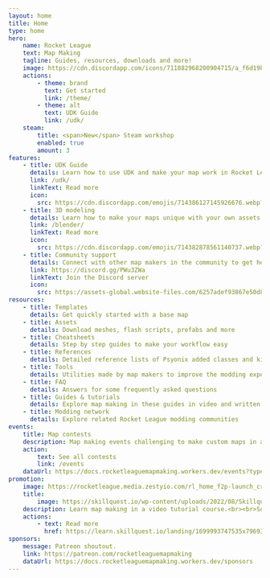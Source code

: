 ```yaml
---
layout: home
title: Home
type: home
hero:
    name: Rocket League
    text: Map Making
    tagline: Guides, resources, downloads and more!
    image: https://cdn.discordapp.com/icons/711882968200904715/a_f6d19be947ea81e1eb801e879557440d.gif?size=2048&quality=lossless
    actions:
        - theme: brand
          text: Get started
          link: /theme/
        - theme: alt
          text: UDK Guide
          link: /udk/
    steam:
        title: <span>New</span> Steam workshop
        enabled: true
        amount: 3
features:
    - title: UDK Guide
      details: Learn how to use UDK and make your map work in Rocket League
      link: /udk/
      linkText: Read more
      icon: 
        src: https://cdn.discordapp.com/emojis/714386127145926676.webp?size=64&quality=lossless
    - title: 3D modeling
      details: Learn how to make your maps unique with your own assets or import meshes from Blender into UDK
      link: /blender/
      linkText: Read more
      icon:
        src: https://cdn.discordapp.com/emojis/714382878561140737.webp?size=64&quality=lossless
    - title: Community support
      details: Connect with other map makers in the community to get help or help others with making custom maps
      link: https://discord.gg/PWu3ZWa
      linkText: Join the Discord server
      icon:
        src: https://assets-global.website-files.com/6257adef93867e50d84d30e2/653714c174fc6c8bbea73caf_636e0a69f118df70ad7828d4_icon_clyde_blurple_RGB.svg
resources:
    - title: Templates
      details: Get quickly started with a base map
    - title: Assets
      details: Download meshes, flash scripts, prefabs and more
    - title: Cheatsheets
      details: Step by step guides to make your workflow easy
    - title: References
      details: Detailed reference lists of Psyonix added classes and kismet nodes
    - title: Tools
      details: Utilities made by map makers to improve the modding experience
    - title: FAQ
      details: Answers for some frequently asked questions
    - title: Guides & tutorials
      details: Explore map making in these guides in video and written form
    - title: Modding network
      details: Explore related Rocket League modding communities
events:
    title: Map contests
    description: Map making events challenging to make custom maps in a certain theme
    action:
        text: See all contests
        link: /events
    dataUrl: https://docs.rocketleaguemapmaking.workers.dev/events?type=contests&scheme=actions
promotion:
    image: https://rocketleague.media.zestyio.com/rl_home_f2p-launch_cross_10656.jpg?width=1920&fit=bounds
    title:
        image: https://skillquest.io/wp-content/uploads/2022/08/Skillquest-Coding-Camps-and-Education-for-Rocket-League-Players.png
    description: Learn map making in a video tutorial course.<br><br>Some more text about the course and why you should choose it over regular videos if you have the money for it
    actions:
        - text: Read more
          href: https://learn.skillquest.io/landing/1699993747535x796931164922708000
sponsors:
    message: Patreon shoutout.
    link: https://patreon.com/rocketleaguemapmaking
    dataUrl: https://docs.rocketleaguemapmaking.workers.dev/sponsors
---
```


